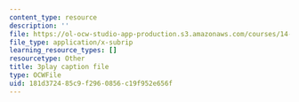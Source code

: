 ```yaml
---
content_type: resource
description: ''
file: https://ol-ocw-studio-app-production.s3.amazonaws.com/courses/14-01-principles-of-microeconomics-fall-2018/181d372485c9f2960856c19f952e656f_BF1ZtGIjTik.srt
file_type: application/x-subrip
learning_resource_types: []
resourcetype: Other
title: 3play caption file
type: OCWFile
uid: 181d3724-85c9-f296-0856-c19f952e656f
---
```

